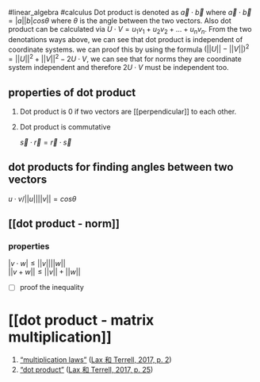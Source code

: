 #linear_algebra #calculus 
Dot product is denoted as $\vec{a} \cdot \vec{b}$ where $\vec{a} \cdot \vec{b} = |a||b|cos\theta$ where $\theta$ is the angle between the two vectors. Also dot product can be calculated via  $U \cdot V = u_1v_1+u_2v_2+\ldots+u_nv_n$.  From the two denotations ways above, we can see that dot product is independent of coordinate systems. 
we can proof this by using the formula $(||U|| - ||V||)^2 = ||U||^2 + ||V||^2 -2U \cdot V$, we can see that for norms they are coordinate system independent and therefore $2U \cdot V$ must be independent too.


## properties of dot product

1. Dot product is $0$ if two vectors are [[perpendicular]] to each other.
2. Dot product is commutative

    $\vec{s} \cdot \vec{r} = \vec{r} \cdot \vec{s}$

## dot products for finding angles between two vectors

$u \cdot v /||u||||v||= cos \theta$  

## [[dot product - norm]] 

### properties

$|v \cdot w| \leq ||v||||w||$  
​$||v + w|| \leq ||v|| + ||w||$  

* [ ] proof the inequality  

# [[dot product - matrix multiplication]]






1. <span class="highlight" data-annotation="%7B%22attachmentURI%22%3A%22http%3A%2F%2Fzotero.org%2Fusers%2F9667514%2Fitems%2FMRG3JSBV%22%2C%22annotationKey%22%3A%227JX927MA%22%2C%22color%22%3A%22%23ffd400%22%2C%22pageLabel%22%3A%222%22%2C%22position%22%3A%7B%22pageIndex%22%3A10%2C%22rects%22%3A%5B%5B65.675%2C563.638%2C385.364%2C572.764%5D%2C%5B53.723%2C551.677%2C135.321%2C560.802%5D%5D%7D%2C%22citationItem%22%3A%7B%22uris%22%3A%5B%22http%3A%2F%2Fzotero.org%2Fusers%2F9667514%2Fitems%2FAF5ZWLHB%22%5D%2C%22locator%22%3A%222%22%7D%7D" ztype="zhighlight"><a href="zotero://open-pdf/library/items/MRG3JSBV?page=11&#x26;annotation=7JX927MA">“multiplication laws”</a></span> <span class="citation" data-citation="%7B%22citationItems%22%3A%5B%7B%22uris%22%3A%5B%22http%3A%2F%2Fzotero.org%2Fusers%2F9667514%2Fitems%2FAF5ZWLHB%22%5D%2C%22locator%22%3A%222%22%7D%5D%2C%22properties%22%3A%7B%7D%7D" ztype="zcitation">(<span class="citation-item"><a href="zotero://select/library/items/AF5ZWLHB">Lax 和 Terrell, 2017, p. 2</a></span>)</span>
2. <span class="highlight" data-annotation="%7B%22attachmentURI%22%3A%22http%3A%2F%2Fzotero.org%2Fusers%2F9667514%2Fitems%2FMRG3JSBV%22%2C%22annotationKey%22%3A%22BKZYCQJR%22%2C%22color%22%3A%22%23ffd400%22%2C%22pageLabel%22%3A%2225%22%2C%22position%22%3A%7B%22pageIndex%22%3A33%2C%22rects%22%3A%5B%5B180.208%2C194.579%2C226.627%2C205.145%5D%5D%7D%2C%22citationItem%22%3A%7B%22uris%22%3A%5B%22http%3A%2F%2Fzotero.org%2Fusers%2F9667514%2Fitems%2FAF5ZWLHB%22%5D%2C%22locator%22%3A%2225%22%7D%7D" ztype="zhighlight"><a href="zotero://open-pdf/library/items/MRG3JSBV?page=34&#x26;annotation=BKZYCQJR">“dot product”</a></span> <span class="citation" data-citation="%7B%22citationItems%22%3A%5B%7B%22uris%22%3A%5B%22http%3A%2F%2Fzotero.org%2Fusers%2F9667514%2Fitems%2FAF5ZWLHB%22%5D%2C%22locator%22%3A%2225%22%7D%5D%2C%22properties%22%3A%7B%7D%7D" ztype="zcitation">(<span class="citation-item"><a href="zotero://select/library/items/AF5ZWLHB">Lax 和 Terrell, 2017, p. 25</a></span>)</span>

